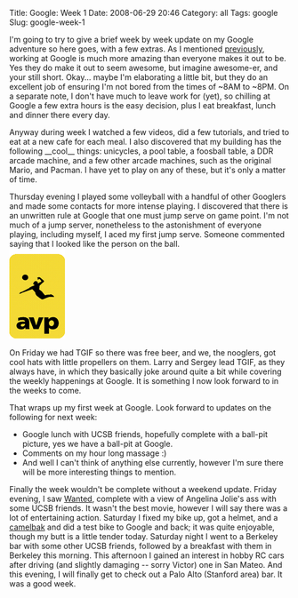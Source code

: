 Title: Google: Week 1
Date: 2008-06-29 20:46
Category: all
Tags: google
Slug: google-week-1

I'm going to try to give a brief week by week update on my Google adventure so
here goes, with a few extras. As I mentioned [previously][], working at Google
is much more amazing than everyone makes it out to be. Yes they do make it out
to seem awesome, but imagine awesome-er, and your still short. Okay... maybe
I'm elaborating a little bit, but they do an excellent job of ensuring I'm not
bored from the times of \~8AM to \~8PM. On a separate note, I don't have much
to leave work for (yet), so chilling at Google a few extra hours is the easy
decision, plus I eat breakfast, lunch and dinner there every day.

Anyway during week I watched a few videos, did a few tutorials, and tried to
eat at a new cafe for each meal. I also discovered that my building has the
following \_\_cool\_\_ things: unicycles, a pool table, a foosball table, a DDR
arcade machine, and a few other arcade machines, such as the original Mario,
and Pacman. I have yet to play on any of these, but it's only a matter of time.

Thursday evening I played some volleyball with a handful of other Googlers and
made some contacts for more intense playing. I discovered that there is an
unwritten rule at Google that one must jump serve on game point. I'm not much
of a jump server, nonetheless to the astonishment of everyone playing,
including myself, I aced my first jump serve. Someone commented saying that I
looked like the person on the ball.  
![The avp logo][]

On Friday we had TGIF so there was free beer, and we, the nooglers, got cool
hats with little propellers on them. Larry and Sergey lead TGIF, as they always
have, in which they basically joke around quite a bit while covering the weekly
happenings at Google. It is something I now look forward to in the weeks to
come.

That wraps up my first week at Google. Look forward to updates on the following
for next week:

-   Google lunch with UCSB friends, hopefully complete with a ball-pit picture,
    yes we have a ball-pit at Google.
-   Comments on my hour long massage :)
-   And well I can't think of anything else currently, however I'm sure there
    will be more interesting things to mention.

Finally the week wouldn't be complete without a weekend update. Friday evening,
I saw [Wanted][], complete with a view of Angelina Jolie's ass with some UCSB
friends. It wasn't the best movie, however I will say there was a lot of
entertaining action. Saturday I fixed my bike up, got a helmet, and a
[camelbak][] and did a test bike to Google and back; it was quite enjoyable,
though my butt is a little tender today. Saturday night I went to a Berkeley
bar with some other UCSB friends, followed by a breakfast with them in Berkeley
this morning. This afternoon I gained an interest in hobby RC cars after
driving (and slightly damaging -- sorry Victor) one in San Mateo. And this
evening, I will finally get to check out a Palo Alto (Stanford area) bar. It
was a good week.

  [previously]: /2008/06/24/i-am-a-noogler/
  [The avp logo]: /images/2008/06/avp.gif "avp"
  [Wanted]: http://www.imdb.com/title/tt0493464/
  [camelbak]: http://www.camelbak.com/
